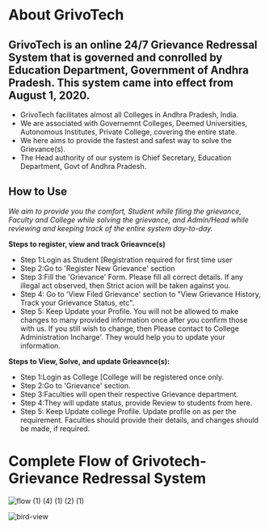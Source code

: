 

# **About GrivoTech**
## GrivoTech is an online 24/7 Grievance Redressal System that is governed and conrolled by Education Department, Government of Andhra Pradesh. This system came into effect from August 1, 2020.
                  
* GrivoTech facilitates almost all Colleges in Andhra Pradesh, India.
* We are associated with Governemnt Colleges, Deemed Universities, Autonomous Institutes, Private College, covering the entire state.
* We here aims to provide the fastest and safest way to solve the Grievance(s).
* The Head authority of our system is Chief Secretary, Education Department, Govt of Andhra Pradesh.
      
                  
                  
## **How to Use**
*We aim to provide you the comfort, Student while filing the grievance, Faculty and College while solving the grievance, and Admin/Head while reviewing and keeping track of the entire system day-to-day.*
  
**Steps to register, view and track Grieavnce(s)**
* Step 1:Login as Student [Registration required for first time user
* Step 2:Go to 'Register New Grievance' section
* Step 3:Fill the 'Grievance' Form. Please fill all correct details. If any illegal act observed, then Strict acion will be taken against you. 
* Step 4: Go to 'View Filed Grievance' section to "View Grievance History, Track your Grievance Status, etc".
* Step 5: Keep Update your Profile. You will not be allowed to make changes to many provided information once after you confirm those with us. If you still wish to change, then Please contact to College Administration Incharge'. They would help you to update your information.
  
**Steps to View, Solve, and update Grieavnce(s):**
* Step 1:Login as College [College will be registered once only.
* Step 2:Go to 'Grievance' section.<br>
* Step 3:Faculties will open their respective Grievance department.
* Step 4:They will update status, provide Review to students from here.
* Step 5:</u> Keep Update college Profile. Update profile on as per the requirement. Faculties should provide their details, and changes should be made, if required.
                
# **Complete Flow of Grivotech-Grievance Redressal System**
![flow (1) (4) (1) (2) (1)](https://user-images.githubusercontent.com/60965420/201518084-b803857a-90eb-430c-81f4-ce9c2d5c6dec.png)

![bird-view](https://user-images.githubusercontent.com/60965420/201518162-5a774e4d-20c2-48ba-9d88-d25091955f7b.png)
